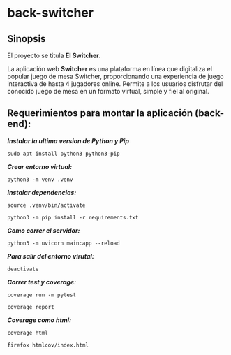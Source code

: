 # back-switcher

## Sinopsis

El proyecto se titula **El Switcher**.

 La aplicación web **Switcher** es una plataforma en línea que digitaliza el popular juego de mesa Switcher, proporcionando una experiencia de juego interactiva de hasta 4 jugadores online. Permite a los usuarios disfrutar del conocido juego de mesa en un formato virtual, simple y fiel al original.

## Requerimientos para montar la aplicación (back-end):

***Instalar la ultima version de Python y Pip***

```
sudo apt install python3 python3-pip
```

***Crear entorno virtual:***

```
python3 -m venv .venv
```

***Instalar dependencias:***

```
source .venv/bin/activate
```

```
python3 -m pip install -r requirements.txt
```

***Como correr el servidor:***

```
python3 -m uvicorn main:app --reload
```

***Para salir del entorno virutal:***

```
deactivate
```

***Correr test y coverage:***

```
coverage run -m pytest
```

```
coverage report
```

***Coverage como html:***

```
coverage html
```

```
firefox htmlcov/index.html
```